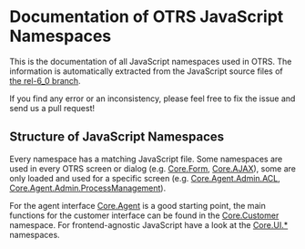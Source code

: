 # Documentation of OTRS JavaScript Namespaces

This is the documentation of all JavaScript namespaces used in OTRS. The information
is automatically extracted from the JavaScript source files of
[the rel-6_0 branch](https://github.com/OTRS/otrs/tree/rel-6_0).

If you find any error or an inconsistency, please feel free to fix the issue and send us a pull request!

## Structure of JavaScript Namespaces

Every namespace has a matching JavaScript file. Some namespaces are used in every OTRS screen or dialog (e.g.
[Core.Form](Core.Form.html), [Core.AJAX](Core.AJAX.html)), some are only loaded and used for a specific screen (e.g.
[Core.Agent.Admin.ACL](Core.Agent.Admin.ACL.html),
[Core.Agent.Admin.ProcessManagement](Core.Agent.Admin.ProcessManagement.html)).

For the agent interface [Core.Agent](Core.Agent.html) is a good starting point, the main functions for the customer
interface can be found in the [Core.Customer](Core.Customer.html) namespace. For frontend-agnostic JavaScript have a
look at the [Core.UI.*](Core.UI.html) namespaces.

